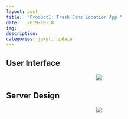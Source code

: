 ```yaml
---
layout: post
title:  "Product1: Trash Cans Location App "
date:   2019-10-18
img:
description:
categories: jekyll update
---
```

## User Interface
<center>
<img src="{{site.baseurl}}/{{site.url}}/img/demo1-ui.png" >
</center>



## Server Design
<center>
<img src="{{site.baseurl}}/{{site.url}}/img/demo1-server.png" >
</center>
